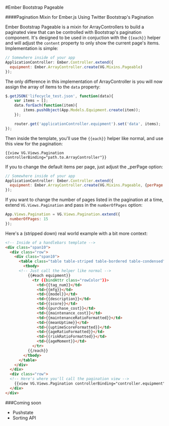 #Ember Bootstrap Pageable

####Pagination Mixin for Ember.js Using Twitter Bootstrap's Pagination

Ember Bootstrap Pageable is a mixin for ArrayControllers to build a paginated 
view that can be controlled with Bootstrap's pagination component. It's designed
to be used in conjuction with the `{{each}}` helper and will adjust the `content`
property to only show the current page's items.  Implementation is simple:

```javascript
// Somewhere inside of your app
ApplicationController: Ember.Controller.extend({
  equipment: Ember.ArrayController.create(VG.Mixins.Pageable)
});
```

The only difference in this implementation of ArrayController is you will now
assign the array of items to the `data` property:

```javascript
$.getJSON('lifecycle_test.json', function(data){
	var items = [];
	data.forEach(function(item){
		items.pushObject(App.Models.Equipment.create(item));
	});

	router.get('applicationController.equipment').set('data', items);
});
```

Then inside the template, you'll use the `{{each}}` helper like normal, and use 
this view for the pagination:

    {{view VG.Views.Pagination controllerBinding="path.to.ArrayController"}}

If you to change the default items per page, just adjust the _perPage option:

```javascript
// Somewhere inside of your app
ApplicationController: Ember.Controller.extend({
  equipment: Ember.ArrayController.create(VG.Mixins.Pageable, {perPage: 20})
});
```

If you want to change the number of pages listed in the pagination at a time,
extend `VG.Views.Pagination` and pass in the `numberOfPages` option:

```javascript
App.Views.Pagination = VG.Views.Pagination.extend({
  numberOfPages: 15
});
```

Here's a (stripped down) real world example with a bit more context:

```html
<!-- Inside of a handlebars template -->
<div class="span10">
  <div class="row">
    <div class="span10">
      <table class="table table-striped table-bordered table-condensed">
        <tbody>
      <!-- Just call the helper like normal -->
          {{#each equipment}}
            <tr {{bindAttr class="rowColor"}}>
              <td>{{tag_num}}</td>
              <td>{{mfg}}</td>
              <td>{{model}}</td>
              <td>{{description}}</td>
              <td>{{score}}</td>
              <td>{{purchase_cost}}</td>
              <td>{{maintenance_cost}}</td>
              <td>{{maintenanceRatioFormatted}}</td>
              <td>{{meanUptime}}</td>
              <td>{{uptimeScoreFormatted}}</td>
              <td>{{ageRatioFormatted}}</td>
              <td>{{riskRatioFormatted}}</td>
              <td>{{ageMoment}}</td>
            </tr>
          {{/each}}
        </tbody>
      </table>
    </div>
  </div>
  <div class="row">
  <!-- Here's where you'll call the pagination view -->
    {{view VG.Views.Pagination controllerBinding="controller.equipment" classNames="span10"}}
  </div>
</div>
```

###Coming soon

- Pushstate
- Sorting API
